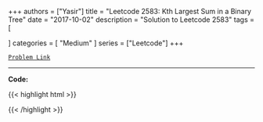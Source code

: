 
+++
authors = ["Yasir"]
title = "Leetcode 2583: Kth Largest Sum in a Binary Tree"
date = "2017-10-02"
description = "Solution to Leetcode 2583"
tags = [
    
]
categories = [
    "Medium"
]
series = ["Leetcode"]
+++



[`Problem Link`](https://leetcode.com/problems/kth-largest-sum-in-a-binary-tree/description/)

---

**Code:**

{{< highlight html >}}

{{< /highlight >}}

